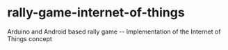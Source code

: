 # rally-game-internet-of-things
Arduino and Android based rally game -- Implementation of the Internet of Things concept
